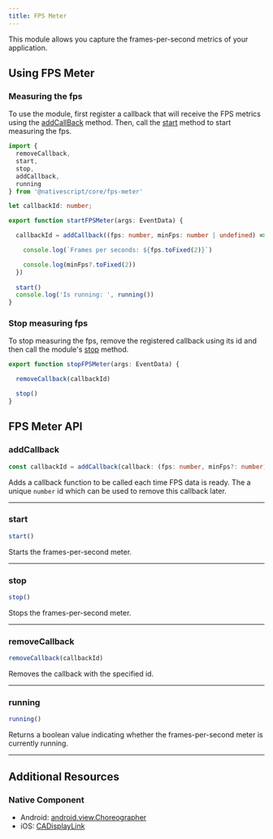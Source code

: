 ```yaml
---
title: FPS Meter
---
```


This module allows you capture the frames-per-second metrics of your application.

## Using FPS Meter

### Measuring the fps

To use the module, first register a callback that will receive the FPS metrics using the [addCallBack](#addcallback) method. Then, call the [start](#start) method to start measuring the fps.

```ts
import {
  removeCallback,
  start,
  stop,
  addCallback,
  running
} from '@nativescript/core/fps-meter'

let callbackId: number;

export function startFPSMeter(args: EventData) {

  callbackId = addCallback((fps: number, minFps: number | undefined) => {

    console.log(`Frames per seconds: ${fps.toFixed(2)}`)

    console.log(minFps?.toFixed(2))
  })
  
  start()
  console.log('Is running: ', running())
}
```

### Stop measuring fps

To stop measuring the fps, remove the registered callback using its id and then call the module's [stop](#stop) method.

```ts
export function stopFPSMeter(args: EventData) {

  removeCallback(callbackId)

  stop()
}
```

## FPS Meter API

### addCallback

```ts
const callbackId = addCallback(callback: (fps: number, minFps?: number) => void): number
```

Adds a callback function to be called each time FPS data is ready. The a unique `number` id which can be used to remove this callback later.

---

### start

```ts
start()
```

Starts the frames-per-second meter.

---

### stop

```ts
stop()
```

Stops the frames-per-second meter.

---
### removeCallback

```ts
removeCallback(callbackId)
```

Removes the callback with the specified id.

---

### running

```ts
running()
```

Returns a boolean value indicating whether the frames-per-second meter is currently running.

---

## Additional Resources

### Native Component

- Android: [android.view.Choreographer]()
- iOS: [CADisplayLink](https://developer.apple.com/documentation/quartzcore/cadisplaylink)